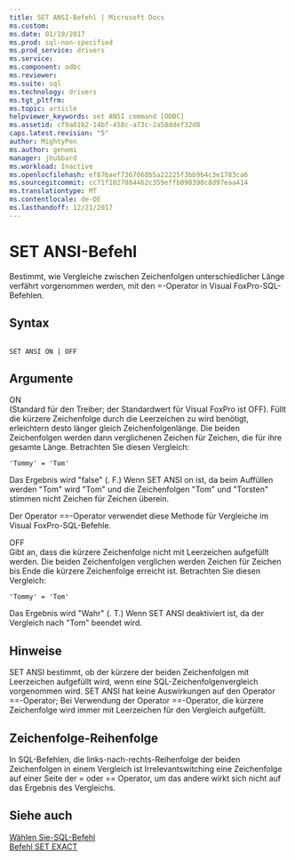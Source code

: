 ```yaml
---
title: SET ANSI-Befehl | Microsoft Docs
ms.custom: 
ms.date: 01/19/2017
ms.prod: sql-non-specified
ms.prod_service: drivers
ms.service: 
ms.component: odbc
ms.reviewer: 
ms.suite: sql
ms.technology: drivers
ms.tgt_pltfrm: 
ms.topic: article
helpviewer_keywords: set ANSI command [ODBC]
ms.assetid: cf9a01b2-14bf-458c-a73c-2a58ddef32d8
caps.latest.revision: "5"
author: MightyPen
ms.author: genemi
manager: jhubbard
ms.workload: Inactive
ms.openlocfilehash: ef87baef7367068b5a22225f3bb9b4c3e1783ca6
ms.sourcegitcommit: cc71f1027884462c359effb898390c8d97eaa414
ms.translationtype: MT
ms.contentlocale: de-DE
ms.lasthandoff: 12/21/2017
---
```

# <a name="set-ansi-command"></a>SET ANSI-Befehl
Bestimmt, wie Vergleiche zwischen Zeichenfolgen unterschiedlicher Länge verfährt vorgenommen werden, mit den =-Operator in Visual FoxPro-SQL-Befehlen.  
  
## <a name="syntax"></a>Syntax  
  
```  
  
SET ANSI ON | OFF  
```  
  
## <a name="arguments"></a>Argumente  
 ON  
 (Standard für den Treiber; der Standardwert für Visual FoxPro ist OFF). Füllt die kürzere Zeichenfolge durch die Leerzeichen zu wird benötigt, erleichtern desto länger gleich Zeichenfolgenlänge. Die beiden Zeichenfolgen werden dann verglichenen Zeichen für Zeichen, die für ihre gesamte Länge. Betrachten Sie diesen Vergleich:  
  
```  
'Tommy' = 'Tom'  
```  
  
 Das Ergebnis wird "false" (. F.) Wenn SET ANSI on ist, da beim Auffüllen werden "Tom" wird "Tom" und die Zeichenfolgen "Tom" und "Torsten" stimmen nicht Zeichen für Zeichen überein.  
  
 Der Operator ==-Operator verwendet diese Methode für Vergleiche im Visual FoxPro-SQL-Befehle.  
  
 OFF  
 Gibt an, dass die kürzere Zeichenfolge nicht mit Leerzeichen aufgefüllt werden. Die beiden Zeichenfolgen verglichen werden Zeichen für Zeichen bis Ende die kürzere Zeichenfolge erreicht ist. Betrachten Sie diesen Vergleich:  
  
```  
'Tommy' = 'Tom'  
```  
  
 Das Ergebnis wird "Wahr" (. T.) Wenn SET ANSI deaktiviert ist, da der Vergleich nach "Tom" beendet wird.  
  
## <a name="remarks"></a>Hinweise  
 SET ANSI bestimmt, ob der kürzere der beiden Zeichenfolgen mit Leerzeichen aufgefüllt wird, wenn eine SQL-Zeichenfolgenvergleich vorgenommen wird. SET ANSI hat keine Auswirkungen auf den Operator ==-Operator; Bei Verwendung der Operator ==-Operator, die kürzere Zeichenfolge wird immer mit Leerzeichen für den Vergleich aufgefüllt.  
  
## <a name="string-order"></a>Zeichenfolge-Reihenfolge  
 In SQL-Befehlen, die links-nach-rechts-Reihenfolge der beiden Zeichenfolgen in einem Vergleich ist Irrelevantswitching eine Zeichenfolge auf einer Seite der = oder == Operator, um das andere wirkt sich nicht auf das Ergebnis des Vergleichs.  
  
## <a name="see-also"></a>Siehe auch  
 [Wählen Sie-SQL-Befehl](../../odbc/microsoft/select-sql-command.md)   
 [Befehl SET EXACT](../../odbc/microsoft/set-exact-command.md)
